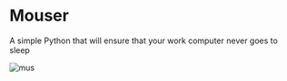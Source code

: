 # Mouser
A simple Python that will ensure that your work computer never goes to sleep

![mus](https://github.com/QC20/Mouser/assets/36644388/1d004e45-664b-4a87-8a21-81c87eb70bc7)
